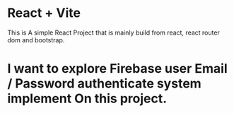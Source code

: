 # React + Vite

This is A simple React Project that is mainly build from react, react router dom and bootstrap.

# I want to explore Firebase user Email / Password authenticate system implement On this project.
